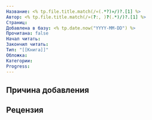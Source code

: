 ```yaml
---
Название: <% tp.file.title.match(/«(.*?)»/)?.[1] %>
Автор: <% tp.file.title.match(/»(?:, )?(.*)/)?.[1] %>
Страниц: 
Добавлена в базу: <% tp.date.now("YYYY-MM-DD") %>
Прочитана: false
Начал читать: 
Закончил читать: 
Тип: "[[Книга]]"
Обложка: 
Категории: 
Progress:
---
```

## Причина добавления


## Рецензия
